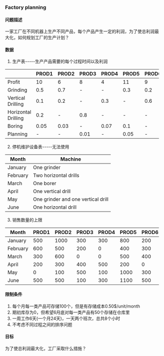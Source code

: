 ### Factory planning

#### 问题描述

一家工厂在不同机器上生产不同产品，每个产品产生一定的利润，为了使总利润最大化，如何规划工厂的生产计划？

#### 数据

1. 生产表-----生产产品需要的每个过程时间以及利润

|                     | PROD1 | PROD2 | PROD3 | PROD4 | PROD5 | PROD6 | PROD7 |
| ------------------- | ----- | ----- | ----- | ----- | ----- | ----- | ----- |
| Profit              | 10    | 6     | 8     | 4     | 11    | 9     | 3     |
| Grinding            | 0.5   | 0.7   | -     | -     | 0.3   | 0.2   | 0.5   |
| Vertical Drilling   | 0.1   | 0.2   | -     | 0.3   | -     | 0.6   | -     |
| Horizontal Drilling | 0.2   | -     | 0.8   | -     | -     | -     | 0.6   |
| Boring              | 0.05  | 0.03  | -     | 0.07  | 0.1   | -     | 0.08  |
| Planning            | -     | -     | 0.01  | -     | 0.05  | -     | 0.05  |

2. 停机维护设备表-----无法使用

| Month    | Machine                            |
| -------- | ---------------------------------- |
| January  | One grinder                        |
| February | Two horizontal drills              |
| March    | One borer                          |
| April    | One vertical drill                 |
| May      | One grinder and one vertical drill |
| June     | One horizontal drill               |

3. 销售数量的上限

| Month    | PROD1 | PROD2 | PROD3 | PROD4 | PROD5 | PROD6 | PROD7 |
| -------- | ----- | ----- | ----- | ----- | ----- | ----- | ----- |
| January  | 500   | 1000  | 300   | 300   | 800   | 200   | 100   |
| February | 600   | 500   | 200   | 0     | 400   | 300   | 150   |
| March    | 300   | 600   | 0     | 0     | 500   | 400   | 100   |
| April    | 200   | 300   | 400   | 500   | 200   | 0     | 100   |
| May      | 0     | 100   | 500   | 100   | 1000  | 300   | 0     |
| June     | 500   | 500   | 100   | 300   | 1100  | 500   | 60    |

#### 限制条件

1. 每个月每一类产品可存储100个，但是有存储成本0.50$/unit/month
2. 期初库存为0，但希望6月底对每一类产品有50个存储在仓库里
3. 一周工作6天(一个月24天)，一天两个班次，总共8个小时
4. 不考虑不同过程之间的排序问题

#### 目标

为了使总利润最大化，工厂采取什么措施？

